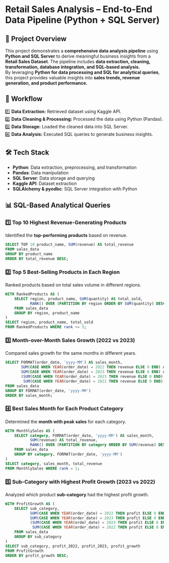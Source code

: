 # Retail Sales Analysis – End-to-End Data Pipeline (Python + SQL Server)

## 📌 Project Overview 
This project demonstrates a **comprehensive data analysis pipeline** using **Python and SQL Server** to derive meaningful business insights from a **Retail Sales Dataset**. The pipeline includes **data extraction, cleaning, transformation, database integration, and SQL-based analysis.**  
By leveraging **Python for data processing and SQL for analytical queries**, this project provides valuable insights into **sales trends, revenue generation, and product performance.**  

## **🔗 Workflow**
1️⃣ **Data Extraction:** Retrieved dataset using Kaggle API.  
2️⃣ **Data Cleaning & Processing:** Processed the data using Python (Pandas).  
3️⃣ **Data Storage:** Loaded the cleaned data into SQL Server.  
4️⃣ **Data Analysis:** Executed SQL queries to generate business insights.  

## **🛠️ Tech Stack**
- **Python**: Data extraction, preprocessing, and transformation  
- **Pandas**: Data manipulation  
- **SQL Server**: Data storage and querying  
- **Kaggle API**: Dataset extraction  
- **SQLAlchemy & pyodbc**: SQL Server integration with Python

## **📊 SQL-Based Analytical Queries**
### **1️⃣ Top 10 Highest Revenue-Generating Products**
Identified the **top-performing products** based on revenue.  

```sql
SELECT TOP 10 product_name, SUM(revenue) AS total_revenue
FROM sales_data
GROUP BY product_name
ORDER BY total_revenue DESC;
```

### **2️⃣ Top 5 Best-Selling Products in Each Region**  
Ranked products based on total sales volume in different regions.  

```sql
WITH RankedProducts AS (
    SELECT region, product_name, SUM(quantity) AS total_sold,
           RANK() OVER (PARTITION BY region ORDER BY SUM(quantity) DESC) AS rank
    FROM sales_data
    GROUP BY region, product_name
)
SELECT region, product_name, total_sold
FROM RankedProducts WHERE rank <= 5;
```

### **3️⃣ Month-over-Month Sales Growth (2022 vs 2023)**  
Compared sales growth for the same months in different years.  

```sql
SELECT FORMAT(order_date, 'yyyy-MM') AS sales_month,
       SUM(CASE WHEN YEAR(order_date) = 2022 THEN revenue ELSE 0 END) AS revenue_2022,
       SUM(CASE WHEN YEAR(order_date) = 2023 THEN revenue ELSE 0 END) AS revenue_2023,
       (SUM(CASE WHEN YEAR(order_date) = 2023 THEN revenue ELSE 0 END) - 
        SUM(CASE WHEN YEAR(order_date) = 2022 THEN revenue ELSE 0 END)) AS revenue_growth
FROM sales_data
GROUP BY FORMAT(order_date, 'yyyy-MM')
ORDER BY sales_month;
```

### **4️⃣ Best Sales Month for Each Product Category**
Determined the **month with peak sales** for each category.

```sql
WITH MonthlySales AS (
    SELECT category, FORMAT(order_date, 'yyyy-MM') AS sales_month,
           SUM(revenue) AS total_revenue,
           RANK() OVER (PARTITION BY category ORDER BY SUM(revenue) DESC) AS rank
    FROM sales_data
    GROUP BY category, FORMAT(order_date, 'yyyy-MM')
)
SELECT category, sales_month, total_revenue
FROM MonthlySales WHERE rank = 1;
```

### **5️⃣ Sub-Category with Highest Profit Growth (2023 vs 2022)**
Analyzed which product **sub-category** had the highest profit growth.

```sql
WITH ProfitGrowth AS (
    SELECT sub_category,
           SUM(CASE WHEN YEAR(order_date) = 2022 THEN profit ELSE 0 END) AS profit_2022,
           SUM(CASE WHEN YEAR(order_date) = 2023 THEN profit ELSE 0 END) AS profit_2023,
           (SUM(CASE WHEN YEAR(order_date) = 2023 THEN profit ELSE 0 END) - 
            SUM(CASE WHEN YEAR(order_date) = 2022 THEN profit ELSE 0 END)) AS profit_growth
    FROM sales_data
    GROUP BY sub_category
)
SELECT sub_category, profit_2022, profit_2023, profit_growth
FROM ProfitGrowth
ORDER BY profit_growth DESC;
```


